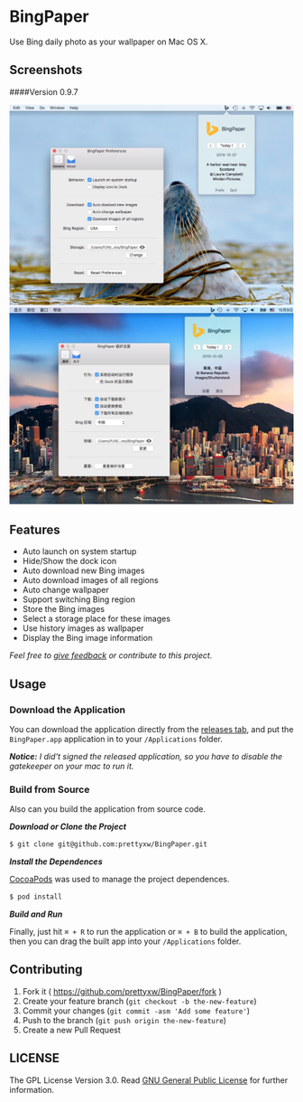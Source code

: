 # BingPaper

Use Bing daily photo as your wallpaper on Mac OS X.

## Screenshots

####Version 0.9.7

![Screenshot](Screenshots/BingPaper_v0.9.7_en_US.jpg)
![Screenshot](Screenshots/BingPaper_v0.9.7_zh_CN.jpg)

## Features

- Auto launch on system startup 
- Hide/Show the dock icon
- Auto download new Bing images
- Auto download images of all regions
- Auto change wallpaper
- Support switching Bing region
- Store the Bing images
- Select a storage place for these images
- Use history images as wallpaper
- Display the Bing image information

_Feel free to [give feedback](https://github.com/prettyxw/BingPaper/issues/new) or contribute to this project._

## Usage

### Download the Application

You can download the application directly from the [releases tab](https://github.com/prettyxw/BingPaper/releases), and put the `BingPaper.app` application in to your `/Applications` folder.

___Notice:___ _I did't signed the released application, so you have to disable the gatekeeper on your mac to run it._

### Build from Source

Also can you build the application from source code.

___Download or Clone the Project___

``` bash
$ git clone git@github.com:prettyxw/BingPaper.git
```

___Install the Dependences___

[CocoaPods](https://cocoapods.org) was used to manage the project dependences.

``` bash
$ pod install
```

___Build and Run___

Finally, just hit `⌘ + R` to run the application or `⌘ + B` to build the application, then you can drag the built app into your `/Applications` folder.

## Contributing

1. Fork it ( https://github.com/prettyxw/BingPaper/fork )
2. Create your feature branch (`git checkout -b the-new-feature`)
3. Commit your changes (`git commit -asm 'Add some feature'`)
4. Push to the branch (`git push origin the-new-feature`)
5. Create a new Pull Request

## LICENSE

The GPL License Version 3.0. Read [GNU General Public License](https://www.gnu.org/licenses/gpl-3.0.en.html) for further information.
